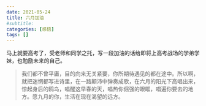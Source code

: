 ```yaml
---
date: 2021-05-24
title: 六月加油
#subtitle: 
categories: [感悟]
tags: []
---
```


马上就要高考了，受老师和同学之托，写一段加油的话给即将上高考战场的学弟学妹，也勉励未来的自己。

> 我们都不曾平庸，目的向来无关紧要，你所期待遇见的都在途中。所以啊，就把迷惘都写进诗里，在一路颠沛中弹奏成歌，在六月的阳光下高唱出来，惊起身后的鸥鸟，唱醒这早春的天，唱热你倔强的眼眶，唱遍你要去的地方。愿九月的你，生活在现在渴望的远方。


